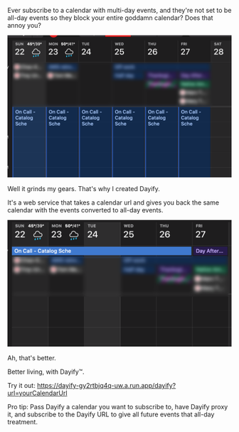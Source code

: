 Ever subscribe to a calendar with multi-day events, and they're not set to be all-day events
so they block your entire goddamn calendar? Does that annoy you?

![](/docs/img/screenshot.png)

Well it grinds my gears. That's why I created Dayify.

It's a web service that takes a calendar url and 
gives you back the same calendar with the events
converted to all-day events.

![](/docs/img/screenshot-after.png)

Ah, that's better. 

Better living, with Dayify™.

Try it out: 
https://dayify-gy2rtbjq4q-uw.a.run.app/dayify?url=yourCalendarUrl

Pro tip: Pass Dayify a calendar you want to subscribe to, have Dayify proxy it, and subscribe to the Dayify URL to give all future events that all-day treatment.
